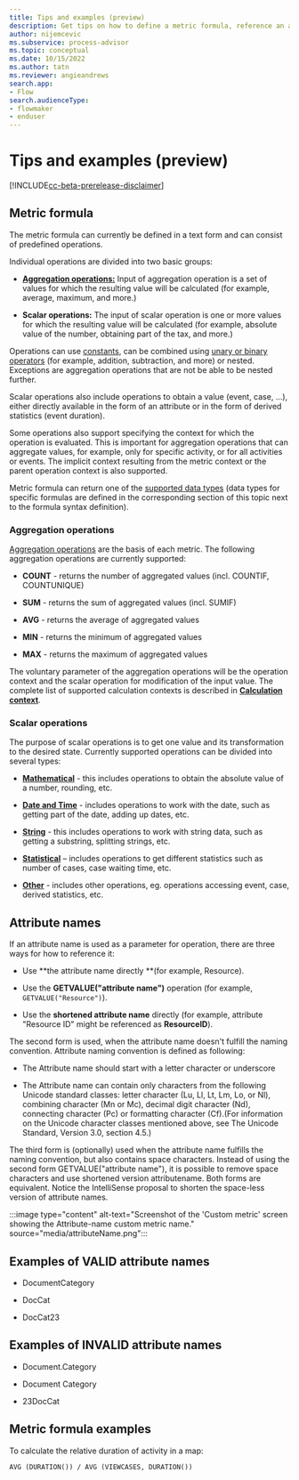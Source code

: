 ```yaml
---
title: Tips and examples (preview)
description: Get tips on how to define a metric formula, reference an attribute name, and more in the Minit desktop application in process advisor.
author: nijemcevic
ms.subservice: process-advisor
ms.topic: conceptual
ms.date: 10/15/2022
ms.author: tatn
ms.reviewer: angieandrews
search.app:
- Flow
search.audienceType:
- flowmaker
- enduser
---
```


# Tips and examples (preview)

[!INCLUDE[cc-beta-prerelease-disclaimer](../includes/cc-beta-prerelease-disclaimer.md)]

## Metric formula

The metric formula can currently be defined in a text form and can consist of predefined operations.

Individual operations are divided into two basic groups:

- [**Aggregation operations:**](aggregations.md) Input of aggregation operation is a set of values for which the resulting value will be calculated (for example, average, maximum, and more.)

- **Scalar operations:** The input of scalar operation is one or more values for which the resulting value will be calculated (for example, absolute value of the number, obtaining part of the tax, and more.)

Operations can use [constants](constants.md), can be combined using [unary or binary operators](unary-operators.md) (for example, addition, subtraction, and more) or nested. Exceptions are aggregation operations that are not be able to be nested further.

Scalar operations also include operations to obtain a value (event, case, ...), either directly available in the form of an attribute or in the form of derived statistics (event duration).

Some operations also support specifying the context for which the operation is evaluated. This is important for aggregation operations that can aggregate values, for example, only for specific activity, or for all activities or events. The implicit context resulting from the metric context or the parent operation context is also supported.

Metric formula can return one of the [supported data types](data-types-custom-metrics.md) (data types for specific formulas are defined in the corresponding section of this topic next to the formula syntax definition).

### Aggregation operations

[Aggregation operations](aggregations.md) are the basis of each metric. The following aggregation operations are currently supported:

- **COUNT** - returns the number of aggregated values (incl. COUNTIF, COUNTUNIQUE)

- **SUM** - returns the sum of aggregated values (incl. SUMIF)

- **AVG** - returns the average of aggregated values

- **MIN** - returns the minimum of aggregated values

- **MAX** - returns the maximum of aggregated values

The voluntary parameter of the aggregation operations will be the operation context and the scalar operation for modification of the input value. The complete list of supported calculation contexts is described in [**Calculation context**](calculation-context.md).

### Scalar operations

The purpose of scalar operations is to get one value and its transformation to the desired state. Currently supported operations can be divided into several types:

- [**Mathematical**](mathematical-operations.md) - this includes operations to obtain the absolute value of a number, rounding, etc.

- [**Date and Time**](date-and-time-operations.md) - includes operations to work with the date, such as getting part of the date, adding up dates, etc.

- [**String**](string-operations.md) - this includes operations to work with string data, such as getting a substring, splitting strings, etc.

- [**Statistical**](statistical-operations.md) – includes operations to get different statistics such as number of cases, case waiting time, etc.

- [**Other**](other-operations.md) - includes other operations, eg. operations accessing event, case, derived statistics, etc.

## Attribute names

If an attribute name is used as a parameter for operation, there are three ways for how to reference it:

- Use **the attribute name directly **(for example, Resource).

- Use the **GETVALUE("attribute name")** operation (for example, `GETVALUE("Resource")`).

- Use the **shortened attribute name** directly (for example, attribute "Resource ID" might be referenced as **ResourceID**).

The second form is used, when the attribute name doesn't fulfill the naming convention. Attribute naming convention is defined as following:

- The Attribute name should start with a letter character or underscore

- The Attribute name can contain only characters from the following Unicode standard classes: letter character (Lu, Ll, Lt, Lm, Lo, or Nl), combining character (Mn or Mc), decimal digit character (Nd), connecting character (Pc) or formatting character (Cf).(For information on the Unicode character classes mentioned above, see The Unicode Standard, Version 3.0, section 4.5.)

The third form is (optionally) used when the attribute name fulfills the naming convention, but also contains space characters. Instead of using the second form GETVALUE("attribute name"), it is possible to remove space characters and use shortened version attributename. Both forms are equivalent. Notice the IntelliSense proposal to shorten the space-less version of attribute names.

:::image type="content" alt-text="Screenshot of the 'Custom metric' screen showing the Attribute-name custom metric name." source="media/attributeName.png":::

## Examples of VALID attribute names

- DocumentCategory

- DocCat

- DocCat23

## Examples of INVALID attribute names

- Document.Category

- Document Category

- 23DocCat

## Metric formula examples

To calculate the relative duration of activity in a map:

```
AVG (DURATION()) / AVG (VIEWCASES, DURATION())


```



